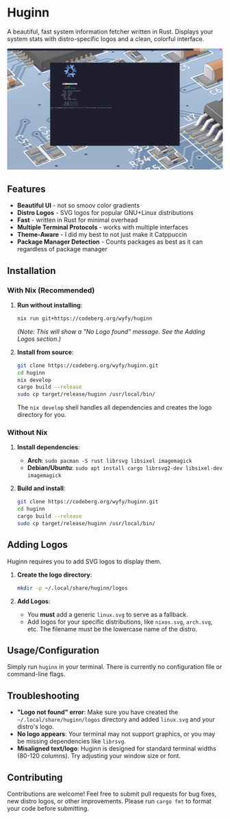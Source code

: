 # Huginn

A beautiful, fast system information fetcher written in Rust.
Displays your system stats with distro-specific logos and a clean, colorful interface.

![Huginn Screenshot](screenshot.png)

## Features
- **Beautiful UI** - not so smoov color gradients
- **Distro Logos** - SVG logos for popular GNU+Linux distributions
- **Fast** - written in Rust for minimal overhead
- **Multiple Terminal Protocols** - works with multiple interfaces
- **Theme-Aware** - I did my best to not just make it Catppuccin
- **Package Manager Detection** - Counts packages as best as it can regardless of package manager

## Installation

### With Nix (Recommended)

1.  **Run without installing**:
    ```bash
    nix run git+https://codeberg.org/wyfy/huginn
    ```
    *(Note: This will show a "No Logo found" message. See the Adding Logos section.)*

2.  **Install from source**:
    ```bash
    git clone https://codeberg.org/wyfy/huginn.git
    cd huginn
    nix develop
    cargo build --release
    sudo cp target/release/huginn /usr/local/bin/
    ```
    The `nix develop` shell handles all dependencies and creates the logo directory for you.

### Without Nix

1.  **Install dependencies**:
    -   **Arch**: `sudo pacman -S rust librsvg libsixel imagemagick`
    -   **Debian/Ubuntu**: `sudo apt install cargo librsvg2-dev libsixel-dev imagemagick`
    
2.  **Build and install**:
    ```bash
    git clone https://codeberg.org/wyfy/huginn.git
    cd huginn
    cargo build --release
    sudo cp target/release/huginn /usr/local/bin/
    ```

## Adding Logos

Huginn requires you to add SVG logos to display them.

1.  **Create the logo directory**:
    ```bash
    mkdir -p ~/.local/share/huginn/logos
    ```

2.  **Add Logos**:
    -   You **must** add a generic `linux.svg` to serve as a fallback.
    -   Add logos for your specific distributions, like `nixos.svg`, `arch.svg`, etc. The filename must be the lowercase name of the distro.

## Usage/Configuration
Simply run `huginn` in your terminal. There is currently no configuration file or command-line flags.

## Troubleshooting

-   **"Logo not found" error**: Make sure you have created the `~/.local/share/huginn/logos` directory and added `linux.svg` and your distro's logo.
-   **No logo appears**: Your terminal may not support graphics, or you may be missing dependencies like `librsvg`.
-   **Misaligned text/logo**: Huginn is designed for standard terminal widths (80-120 columns). Try adjusting your window size or font.

## Contributing

Contributions are welcome! Feel free to submit pull requests for bug fixes, new distro logos, or other improvements. Please run `cargo fmt` to format your code before submitting.

